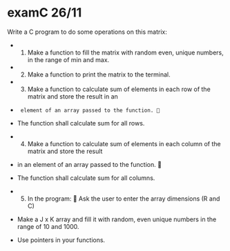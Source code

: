 # examC 26/11
 Write a C program to do some operations on this matrix:
 * 1. Make a function to fill the matrix with random even, unique numbers, in the range of min and max.
 * 2. Make a function to print the matrix to the terminal.
 * 3.   Make a function to calculate sum of elements in each row of the matrix and store the result in an
 *      element of an array passed to the function. 
 * The function shall calculate sum for all rows.
 * 4.   Make a function to calculate sum of elements in each column of the matrix and store the result
 * in an element of an array passed to the function. 
 * The function shall calculate sum for all columns.
   
 * 5.   In the program:     Ask the user to enter the array dimensions (R and C) 
 * Make a J x K array and fill it with random, even unique numbers in the range of 10 and 1000.
 * Use pointers in your functions.
